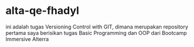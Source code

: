 # alta-qe-fhadyl
ini adalah tugas Versioning Control with GIT, dimana merupakan repository pertama saya berisikan tugas Basic Programming dan OOP dari Bootcamp Immersive Alterra
